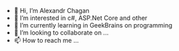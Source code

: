 - 👋 Hi, I’m Alexandr Chagan
- 👀 I’m interested in c#, ASP.Net Core and other
- 🌱 I’m currently learning in GeekBrains on programming
- 💞️ I’m looking to collaborate on ...
- 📫 How to reach me ...

<!---
ChaganAV/ChaganAV is a ✨ special ✨ repository because its `README.md` (this file) appears on your GitHub profile.
You can click the Preview link to take a look at your changes.
--->
